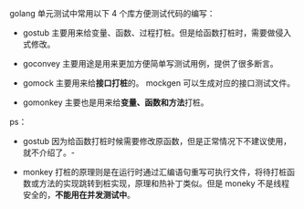 golang 单元测试中常用以下 4 个库方便测试代码的编写：

- gostub 主要用来给变量、函数、过程打桩。但是给函数打桩时，需要做侵入式修改。

- goconvey 主要用途是用来更加方便简单写测试用例，提供了很多断言。

- gomock 主要用来给**接口打桩**的。 mockgen 可以生成对应的接口测试文件。

- gomonkey 主要也是用来给**变量、函数和方法**打桩。

ps：

- gostub 因为给函数打桩时候需要修改原函数，但是正常情况下不建议使用，就不介绍了。- 

- monkey 打桩的原理则是在运行时通过汇编语句重写可执行文件，将待打桩函数或方法的实现跳转到桩实现，原理和热补丁类似。但是 moneky 不是线程安全的，**不能用在并发测试中**。